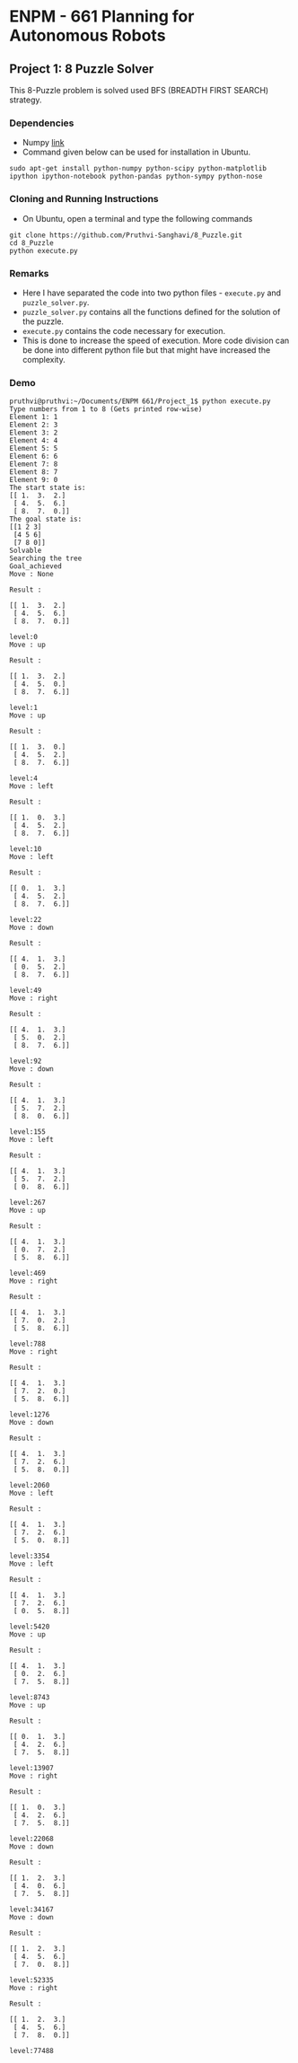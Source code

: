 # ENPM - 661 Planning for Autonomous Robots
## Project 1: 8 Puzzle Solver
This 8-Puzzle problem is solved used BFS (BREADTH FIRST SEARCH) strategy.

### Dependencies

- Numpy [link](https://scipy.org/install.html)
- Command given below can be used for installation in Ubuntu. 
```
sudo apt-get install python-numpy python-scipy python-matplotlib ipython ipython-notebook python-pandas python-sympy python-nose
``` 

### Cloning and Running Instructions
- On Ubuntu, open a terminal and type the following commands
```
git clone https://github.com/Pruthvi-Sanghavi/8_Puzzle.git
cd 8_Puzzle
python execute.py
```
### Remarks
- Here I have separated the code into two python files - ```execute.py``` and ```puzzle_solver.py```. 
- ```puzzle_solver.py``` contains all the functions defined for the solution of the puzzle.
- ```execute.py``` contains the code necessary for execution. 
- This is done to increase the speed of execution. More code division can be done into different python file but that might have increased the complexity.

### Demo
```
pruthvi@pruthvi:~/Documents/ENPM 661/Project_1$ python execute.py 
Type numbers from 1 to 8 (Gets printed row-wise)
Element 1: 1
Element 2: 3
Element 3: 2
Element 4: 4
Element 5: 5
Element 6: 6
Element 7: 8
Element 8: 7
Element 9: 0
The start state is: 
[[ 1.  3.  2.]
 [ 4.  5.  6.]
 [ 8.  7.  0.]]
The goal state is: 
[[1 2 3]
 [4 5 6]
 [7 8 0]]
Solvable
Searching the tree
Goal_achieved
Move : None

Result : 

[[ 1.  3.  2.]
 [ 4.  5.  6.]
 [ 8.  7.  0.]]

level:0
Move : up

Result : 

[[ 1.  3.  2.]
 [ 4.  5.  0.]
 [ 8.  7.  6.]]

level:1
Move : up

Result : 

[[ 1.  3.  0.]
 [ 4.  5.  2.]
 [ 8.  7.  6.]]

level:4
Move : left

Result : 

[[ 1.  0.  3.]
 [ 4.  5.  2.]
 [ 8.  7.  6.]]

level:10
Move : left

Result : 

[[ 0.  1.  3.]
 [ 4.  5.  2.]
 [ 8.  7.  6.]]

level:22
Move : down

Result : 

[[ 4.  1.  3.]
 [ 0.  5.  2.]
 [ 8.  7.  6.]]

level:49
Move : right

Result : 

[[ 4.  1.  3.]
 [ 5.  0.  2.]
 [ 8.  7.  6.]]

level:92
Move : down

Result : 

[[ 4.  1.  3.]
 [ 5.  7.  2.]
 [ 8.  0.  6.]]

level:155
Move : left

Result : 

[[ 4.  1.  3.]
 [ 5.  7.  2.]
 [ 0.  8.  6.]]

level:267
Move : up

Result : 

[[ 4.  1.  3.]
 [ 0.  7.  2.]
 [ 5.  8.  6.]]

level:469
Move : right

Result : 

[[ 4.  1.  3.]
 [ 7.  0.  2.]
 [ 5.  8.  6.]]

level:788
Move : right

Result : 

[[ 4.  1.  3.]
 [ 7.  2.  0.]
 [ 5.  8.  6.]]

level:1276
Move : down

Result : 

[[ 4.  1.  3.]
 [ 7.  2.  6.]
 [ 5.  8.  0.]]

level:2060
Move : left

Result : 

[[ 4.  1.  3.]
 [ 7.  2.  6.]
 [ 5.  0.  8.]]

level:3354
Move : left

Result : 

[[ 4.  1.  3.]
 [ 7.  2.  6.]
 [ 0.  5.  8.]]

level:5420
Move : up

Result : 

[[ 4.  1.  3.]
 [ 0.  2.  6.]
 [ 7.  5.  8.]]

level:8743
Move : up

Result : 

[[ 0.  1.  3.]
 [ 4.  2.  6.]
 [ 7.  5.  8.]]

level:13907
Move : right

Result : 

[[ 1.  0.  3.]
 [ 4.  2.  6.]
 [ 7.  5.  8.]]

level:22068
Move : down

Result : 

[[ 1.  2.  3.]
 [ 4.  0.  6.]
 [ 7.  5.  8.]]

level:34167
Move : down

Result : 

[[ 1.  2.  3.]
 [ 4.  5.  6.]
 [ 7.  0.  8.]]

level:52335
Move : right

Result : 

[[ 1.  2.  3.]
 [ 4.  5.  6.]
 [ 7.  8.  0.]]

level:77488
```
